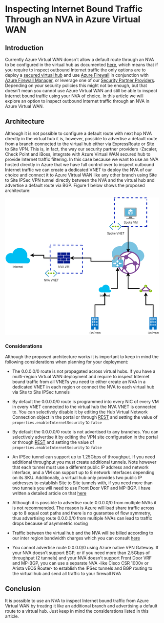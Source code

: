 # Inspecting Internet Bound Traffic Through an NVA in Azure Virtual WAN

## Introduction

Currently Azure Virtual WAN doesn't allow a default route through an NVA to be configured in the virtual hub as documented [here](https://docs.microsoft.com/en-us/azure/virtual-wan/scenario-route-through-nvas-custom#workflow), which means that if you require to inspect outbound Internet traffic the only options are to deploy a [secured virtual hub](https://docs.microsoft.com/en-us/azure/firewall-manager/secured-virtual-hub) and use [Azure Firewall](https://docs.microsoft.com/en-us/azure/firewall/overview) in conjunction with [Azure Firewall Manager](https://docs.microsoft.com/en-us/azure/firewall-manager/overview), or leverage one of our [Security Partner Providers](https://docs.microsoft.com/en-us/azure/firewall-manager/trusted-security-partners). Depending on your security policies this might not be enough, but that doesn't mean you cannot use Azure Virtual WAN and still be able to inspect Internet bound traffic using your NVA of choice. In this article we will explore an option to inspect outbound Internet traffic through an NVA in Azure Virtual WAN.

## Architecture

Although it is not possible to configure a default route with next hop NVA directly in the virtual hub it is, however, possible to advertise a default route from a branch connected to the virtual hub either via ExpressRoute or Site to Site VPN. This is, in fact, the way our security partner providers -Zscaler, Check Point and iBoss, integrate with Azure Virtual WAN secured hub to provide Internet traffic filtering. In this case because we want to use an NVA hosted directly in Azure that we have full control over to inspect outbound Internet traffic we can create a dedicated VNET to deploy the NVA of our choice and connect it to Azure Virtual WAN like any other branch using Site to Site IPSec VPN tunnel directly between the NVA and the virtual hub and advertise a default route via BGP. Figure 1 below shows the proposed architecture:

![Figure 1 - Reference Architecture][Figure1]

[Figure1]: ../Images/internet-to-nva-vwan/NVA_VWAN.png "Reference Architecture"

### Considerations

Although the proposed architecture works it is important to keep in mind the following considerations when planning for your deployment:

- The 0.0.0.0/0 route is not propagated across virtual hubs. If you have a multi-region Virtual WAN deployment and require to inspect Internet bound traffic from all VNETs you need to either create an NVA in a dedicated VNET in each region or connect the NVA to each virtual hub via Site to Site IPSec tunnels

- By default the 0.0.0.0/0 route is programmed into every NIC of every VM in every VNET connected to the virtual hub the NVA VNET is connected to. You can selectively disable it by editing the Hub Virtual Network Connection object in the portal or through [REST](https://docs.microsoft.com/rest/api/virtualwan/hubvirtualnetworkconnections/createorupdate) and setting the value of `properties.enableInternetSecurity` to `false`

- By default the 0.0.0.0/0 route is not advertised to any branches. You can selectively advertise it by editing the VPN site configuration in the portal or through [REST](https://docs.microsoft.com/rest/api/virtualwan/vpnconnections/createorupdate) and setting the value of `properties.enableInternetSecurity` to `false`

- An IPSec tunnel can support up to 1.25Gbps of throughput. If you need additional throughput you must create additional tunnels. Note however that each tunnel must use a different public IP address and network interface, and a VM can support up to 8 network interfaces depending on its SKU. Additionally, a virtual hub only provides two public IP addresses to establish Site to Site tunnels with, if you need more than two tunnels you will need to use Front Door VRF and MP-BGP. I have written a detailed article on that [here](https://github.com/jocortems/azurehybridnetworking/tree/main/Multiple-VPN-Tunnels-From-CiscoCSR-to-AzureVNG)

- Although it is possible to advertise route 0.0.0.0/0 from multiple NVAs it is not recommended. The reason is Azure will load share traffic across up to 8 equal cost paths and there is no guarantee of flow symmetry, thus advertising route 0.0.0.0/0 from multiple NVAs can lead to traffic drops because of asymmetric routing

- Traffic between the virtual hub and the NVA will be billed according to our inter region bandwidth charges which you can consult [here](https://azure.microsoft.com/pricing/details/bandwidth/)

- You cannot advertise route 0.0.0.0/0 using Azure native VPN Gateway. If your NVA doesn't support BGP, or if you need more than 2.5Gbps of throughput (2 tunnels) and your NVA doesn't support Front Door VRF and MP-BGP, you can use a separate NVA -like Cisco CSR 1000v or Arista vEOS Router- to establish the IPSec tunnels and BGP routing to the virtual hub and send all traffic to your firewall NVA

## Conclusion

It is possible to use an NVA to inspect Internet bound traffic from Azure Virtual WAN by treating it like an additional branch and advertising a default route to a virtual hub. Just keep in mind the considerations listed in this article.
